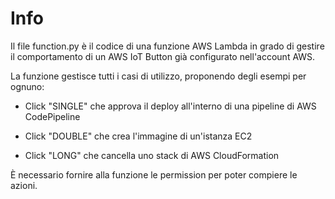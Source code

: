# Info

Il file function.py è il codice di una funzione AWS Lambda in grado di gestire il comportamento di un AWS IoT Button già configurato nell'account AWS.

La funzione gestisce tutti i casi di utilizzo, proponendo degli esempi per ognuno:

- Click "SINGLE" che approva il deploy all'interno di una pipeline di AWS CodePipeline

- Click "DOUBLE" che crea l'immagine di un'istanza EC2

- Click "LONG" che cancella uno stack di AWS CloudFormation

È necessario fornire alla funzione le permission per poter compiere le azioni.
